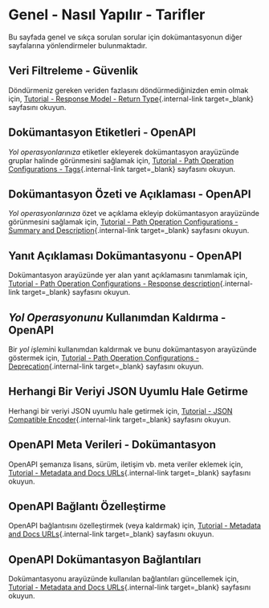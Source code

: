 # Genel - Nasıl Yapılır - Tarifler

Bu sayfada genel ve sıkça sorulan sorular için dokümantasyonun diğer sayfalarına yönlendirmeler bulunmaktadır.

## Veri Filtreleme - Güvenlik

Döndürmeniz gereken veriden fazlasını döndürmediğinizden emin olmak için, [Tutorial - Response Model - Return Type](../tutorial/response-model.md){.internal-link target=_blank} sayfasını okuyun.

## Dokümantasyon Etiketleri - OpenAPI

*Yol operasyonlarınıza* etiketler ekleyerek dokümantasyon arayüzünde gruplar halinde görünmesini sağlamak için, [Tutorial - Path Operation Configurations - Tags](../tutorial/path-operation-configuration.md#tags){.internal-link target=_blank} sayfasını okuyun.

## Dokümantasyon Özeti ve Açıklaması - OpenAPI

*Yol operasyonlarınıza* özet ve açıklama ekleyip dokümantasyon arayüzünde görünmesini sağlamak için, [Tutorial - Path Operation Configurations - Summary and Description](../tutorial/path-operation-configuration.md#summary-and-description){.internal-link target=_blank} sayfasını okuyun.

## Yanıt Açıklaması Dokümantasyonu - OpenAPI

Dokümantasyon arayüzünde yer alan yanıt açıklamasını tanımlamak için, [Tutorial - Path Operation Configurations - Response description](../tutorial/path-operation-configuration.md#response-description){.internal-link target=_blank} sayfasını okuyun.

## *Yol Operasyonunu* Kullanımdan Kaldırma - OpenAPI

Bir *yol işlemi*ni kullanımdan kaldırmak ve bunu dokümantasyon arayüzünde göstermek için, [Tutorial - Path Operation Configurations - Deprecation](../tutorial/path-operation-configuration.md#deprecate-a-path-operation){.internal-link target=_blank} sayfasını okuyun.

## Herhangi Bir Veriyi JSON Uyumlu Hale Getirme

Herhangi bir veriyi JSON uyumlu hale getirmek için, [Tutorial - JSON Compatible Encoder](../tutorial/encoder.md){.internal-link target=_blank} sayfasını okuyun.

## OpenAPI Meta Verileri - Dokümantasyon

OpenAPI şemanıza lisans, sürüm, iletişim vb. meta veriler eklemek için, [Tutorial - Metadata and Docs URLs](../tutorial/metadata.md){.internal-link target=_blank} sayfasını okuyun.

## OpenAPI Bağlantı Özelleştirme

OpenAPI bağlantısını özelleştirmek (veya kaldırmak) için, [Tutorial - Metadata and Docs URLs](../tutorial/metadata.md#openapi-url){.internal-link target=_blank} sayfasını okuyun.

## OpenAPI Dokümantasyon Bağlantıları

Dokümantasyonu arayüzünde kullanılan bağlantıları güncellemek için, [Tutorial - Metadata and Docs URLs](../tutorial/metadata.md#docs-urls){.internal-link target=_blank} sayfasını okuyun.
